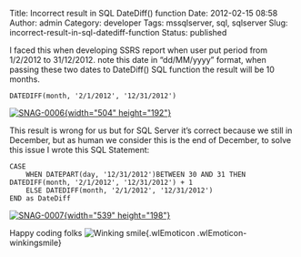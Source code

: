 Title: Incorrect result in SQL DateDiff() function
Date: 2012-02-15 08:58
Author: admin
Category: developer
Tags: mssqlserver, sql, sqlserver
Slug: incorrect-result-in-sql-datediff-function
Status: published

I faced this when developing SSRS report when user put period from
1/2/2012 to 31/12/2012. note this date in “dd/MM/yyyy” format, when
passing these two dates to DateDiff() SQL function the result will be 10
months.

``` {.brush: .sql;}
DATEDIFF(month, '2/1/2012', '12/31/2012') 
```

[![SNAG-0006](http://www.emadmokhtar.com/wp-content/uploads/2012/02/SNAG-0006_thumb.png "SNAG-0006"){width="504"
height="192"}](http://www.emadmokhtar.com/wp-content/uploads/2012/02/SNAG-0006.png)

This result is wrong for us but for SQL Server it’s correct because we
still in December, but as human we consider this is the end of December,
to solve this issue I wrote this SQL Statement:

``` {.brush: .sql;}
CASE 
    WHEN DATEPART(day, '12/31/2012')BETWEEN 30 AND 31 THEN DATEDIFF(month, '2/1/2012', '12/31/2012') + 1 
    ELSE DATEDIFF(month, '2/1/2012', '12/31/2012')
END as DateDiff
```

[![SNAG-0007](http://www.emadmokhtar.com/wp-content/uploads/2012/02/SNAG-0007_thumb.png "SNAG-0007"){width="539"
height="198"}](http://www.emadmokhtar.com/wp-content/uploads/2012/02/SNAG-0007.png)

Happy coding folks ![Winking
smile](http://www.emadmokhtar.com/wp-content/uploads/2012/02/wlEmoticon-winkingsmile1.png){.wlEmoticon
.wlEmoticon-winkingsmile}
